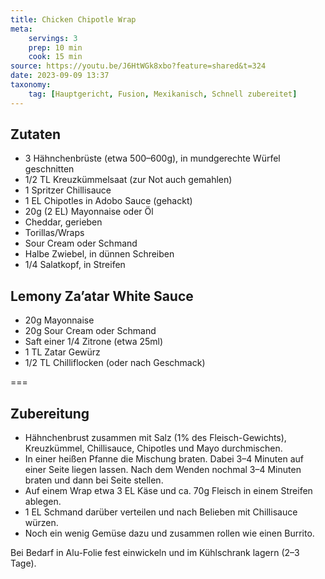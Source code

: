 ```yaml
---
title: Chicken Chipotle Wrap
meta:
    servings: 3
    prep: 10 min
    cook: 15 min
source: https://youtu.be/J6HtWGk8xbo?feature=shared&t=324
date: 2023-09-09 13:37
taxonomy:
    tag: [Hauptgericht, Fusion, Mexikanisch, Schnell zubereitet]
---
```

## Zutaten

* 3 Hähnchenbrüste (etwa 500–600g), in mundgerechte Würfel geschnitten
* 1/2 TL Kreuzkümmelsaat (zur Not auch gemahlen)
* 1 Spritzer Chillisauce
* 1 EL Chipotles in Adobo Sauce (gehackt)
* 20g (2 EL) Mayonnaise oder Öl
* Cheddar, gerieben
* Torillas/Wraps
* Sour Cream oder Schmand
* Halbe Zwiebel, in dünnen Schreiben
* 1/4 Salatkopf, in Streifen

## Lemony Za’atar White Sauce

* 20g Mayonnaise
* 20g Sour Cream oder Schmand
* Saft einer 1/4 Zitrone (etwa 25ml)
* 1 TL Zatar Gewürz
* 1/2 TL Chilliflocken (oder nach Geschmack)

===

## Zubereitung

* Hähnchenbrust zusammen mit Salz (1% des Fleisch-Gewichts), Kreuzkümmel, Chillisauce, Chipotles und Mayo durchmischen.
* In einer heißen Pfanne die Mischung braten. Dabei 3–4 Minuten auf einer Seite liegen lassen. Nach dem Wenden nochmal 3–4 Minuten braten und dann bei Seite stellen.
* Auf einem Wrap etwa 3 EL Käse und ca. 70g Fleisch in einem Streifen ablegen.
* 1 EL Schmand darüber verteilen und nach Belieben mit Chillisauce würzen.
* Noch ein wenig Gemüse dazu und zusammen rollen wie einen Burrito.

Bei Bedarf in Alu-Folie fest einwickeln und im Kühlschrank lagern (2–3 Tage).